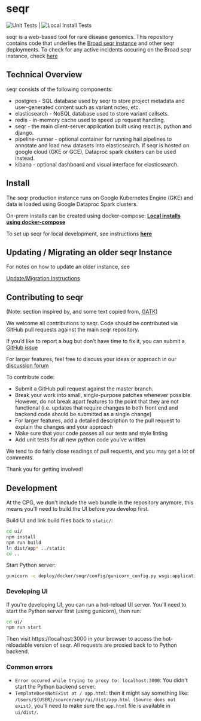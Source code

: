 
seqr
====
![Unit Tests](https://github.com/populationgenomics/seqr/workflows/Unit%20Tests/badge.svg?branch=master) | ![Local Install Tests](https://github.com/populationgenomics/seqr/workflows/local%20install%20tests/badge.svg?branch=master)

seqr is a web-based tool for rare disease genomics.
This repository contains code that underlies the [Broad seqr instance](http://seqr.broadinstitute.org) and other seqr deployments. To check for any active incidents occuring on the Broad seqr instance, check [here](/INCIDENTS.md)

## Technical Overview

seqr consists of the following components:
- postgres - SQL database used by seqr to store project metadata and user-generated content such as variant notes, etc.
- elasticsearch - NoSQL database used to store variant callsets.
- redis - in-memory cache used to speed up request handling.
- seqr - the main client-server application built using react.js, python and django.
- pipeline-runner - optional container for running hail pipelines to annotate and load new datasets into elasticsearch. If seqr is hosted on google cloud (GKE or GCE), Dataproc spark clusters can be used instead.
- kibana - optional dashboard and visual interface for elasticsearch.

## Install

The seqr production instance runs on Google Kubernetes Engine (GKE) and data is loaded using Google Dataproc Spark clusters. 

On-prem installs can be created using docker-compose:
**[Local installs using docker-compose](deploy/LOCAL_INSTALL.md)**  

To set up seqr for local development, see instructions **[here](deploy/LOCAL_DEVELOPMENT_INSTALL.md)**  

## Updating / Migrating an older seqr Instance	

For notes on how to update an older instance, see  	

[Update/Migration Instructions](deploy/MIGRATE.md)


## Contributing to seqr

(Note: section inspired by, and some text copied from, [GATK](https://github.com/broadinstitute/gatk#contribute))

We welcome all contributions to seqr. 
Code should be contributed via GitHub pull requests against the main seqr repository.

If you’d like to report a bug but don’t have time to fix it, you can submit a
[GitHub issue](https://github.com/broadinstitute/seqr/issues/new?assignees=&labels=bug&template=bug_report.md&title=)

For larger features, feel free to discuss your ideas or approach in our 
[discussion forum](https://github.com/broadinstitute/seqr/discussions)

To contribute code:

* Submit a GitHub pull request against the master branch.
* Break your work into small, single-purpose patches whenever possible. 
However, do not break apart features to the point that they are not functional 
(i.e. updates that require changes to both front end and backend code should be submitted as a single change)
* For larger features, add a detailed description to the pull request to explain the changes and your approach
* Make sure that your code passes all our tests and style linting
* Add unit tests for all new python code you've written

We tend to do fairly close readings of pull requests, and you may get a lot of comments.

Thank you for getting involved!

## Development

At the CPG, we don't include the web bundle in the repository anymore, this means you'll need to build the UI before you develop first.

Build UI and link build files back to `static/`:

```bash
cd ui/
npm install
npm run build
ln dist/app* ../static
cd ..
```

Start Python server:

```bash
gunicorn -c deploy/docker/seqr/config/gunicorn_config.py wsgi:application
```

### Developing UI

If you're developing UI, you can run a hot-reload UI server. You'll need to start the Python server first (using gunicorn), then run:

```bash
cd ui/
npm run start
```

Then visit https://localhost:3000 in your browser to access the hot-reloadable version of seqr. All requests are proxied back to to Python backend.

### Common errors

- `Error occured while trying to proxy to: localhost:3000`: You didn't start the Python backend server.
- `TemplateDoesNotExist at / app.html`: then it might say something like: `/Users/${USER}/source/seqr/ui/dist/app.html (Source does not exist)`, you'll need to make sure the `app.html` file is available in `ui/dist/`.
